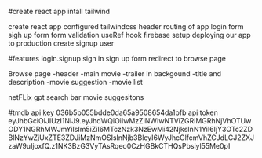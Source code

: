 #create react app
intall tailwind

create react app
configured tailwindcss
header
routing of app
login form
sigh up form 
form validation 
useRef hook
firebase setup
deploying our app to production
create signup user

#features
login.signup
sign in sign up form
redirect to browse page 


Browse page 
-header
-main movie
-trailer in backgound
-title and description
-movie suggestion
-movie list

netFLix gpt
search bar
movie suggesitons

#tmdb
api key 036b5b055bdde0da65a9508654da1bfb
api token  eyJhbGciOiJIUzI1NiJ9.eyJhdWQiOiIwMzZiNWIwNTViZGRlMGRhNjVhOTUwODY1NGRhMWJmYiIsIm5iZiI6MTczNzk3NzEwMi42NjksInN1YiI6IjY3OTc2ZDBlNzYwZjUxZTE3ZDJiMzNmOSIsInNjb3BlcyI6WyJhcGlfcmVhZCJdLCJ2ZXJzaW9uIjoxfQ.z1NK3BzG3VyTAsRqeo0CzHGBkCTHQsPbsiyl55Me0pI